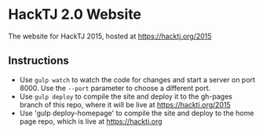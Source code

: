 HackTJ 2.0 Website
==================
The website for HackTJ 2015, hosted at https://hacktj.org/2015

Instructions
------------
 - Use `gulp watch` to watch the code for changes and start a server on port 8000. Use the `--port` parameter to choose a different port.
 - Use `gulp deploy` to compile the site and deploy it to the gh-pages branch of this repo, where it will be live at https://hacktj.org/2015
 - Use 'gulp deploy-homepage' to compile the site and deploy to the home page repo, which is live at https://hacktj.org

